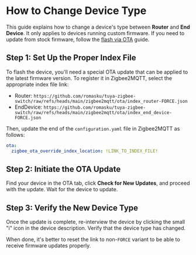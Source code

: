 # How to Change Device Type

This guide explains how to change a device's type between **Router** and **End Device**. It only applies to devices running custom firmware. If you need to update from stock firmware, follow the [flash via OTA](./ota_flash.md) guide.

## Step 1: Set Up the Proper Index File

To flash the device, you'll need a special OTA update that can be applied to the latest firmware version. To register it in Zigbee2MQTT, select the appropriate index file link:

  - Router: `https://github.com/romasku/tuya-zigbee-switch/raw/refs/heads/main/zigbee2mqtt/ota/index_router-FORCE.json`
  - EndDevice: `https://github.com/romasku/tuya-zigbee-switch/raw/refs/heads/main/zigbee2mqtt/ota/index_end_device-FORCE.json` 

Then, update the end of the `configuration.yaml` file in Zigbee2MQTT as follows:

```yaml
ota:
  zigbee_ota_override_index_location: !LINK_TO_INDEX_FILE!
```

## Step 2: Initiate the OTA Update

Find your device in the OTA tab, click **Check for New Updates**, and proceed with the update. Wait for the device to update.

## Step 3: Verify the New Device Type

Once the update is complete, re-interview the device by clicking the small "i" icon in the device description. Verify that the device type has changed.

When done, it's better to reset the link to non-`FORCE` variant to be able to receive firmware updates properly.